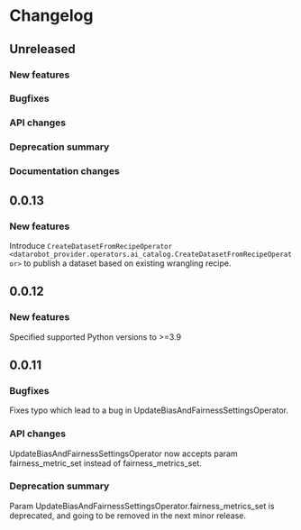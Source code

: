 # Changelog

## Unreleased

### New features

### Bugfixes

### API changes

### Deprecation summary

### Documentation changes

## 0.0.13

### New features

Introduce `CreateDatasetFromRecipeOperator <datarobot_provider.operators.ai_catalog.CreateDatasetFromRecipeOperator>` 
to publish a dataset based on existing wrangling recipe. 

## 0.0.12

### New features

Specified supported Python versions to >=3.9

## 0.0.11

### Bugfixes

Fixes typo which lead to a bug in UpdateBiasAndFairnessSettingsOperator.

### API changes

UpdateBiasAndFairnessSettingsOperator now accepts param fairness_metric_set instead of fairness_metrics_set.

### Deprecation summary

Param UpdateBiasAndFairnessSettingsOperator.fairness_metrics_set is deprecated, and going to be removed in the next minor release.

